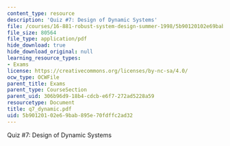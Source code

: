 ```yaml
---
content_type: resource
description: 'Quiz #7: Design of Dynamic Systems'
file: /courses/16-881-robust-system-design-summer-1998/5b90120102e69bab895e70fdffc2ad32_q7_dynamic.pdf
file_size: 80564
file_type: application/pdf
hide_download: true
hide_download_original: null
learning_resource_types:
- Exams
license: https://creativecommons.org/licenses/by-nc-sa/4.0/
ocw_type: OCWFile
parent_title: Exams
parent_type: CourseSection
parent_uid: 306b96d9-18b4-cdcb-e6f7-272ad5228a59
resourcetype: Document
title: q7_dynamic.pdf
uid: 5b901201-02e6-9bab-895e-70fdffc2ad32
---
```

Quiz #7: Design of Dynamic Systems